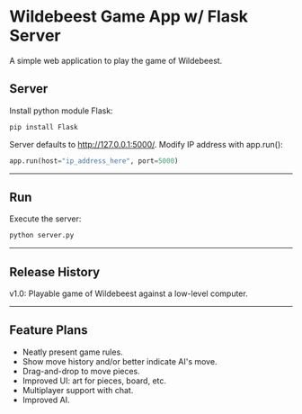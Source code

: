 # Wildebeest Game App w/ Flask Server
A simple web application to play the game of Wildebeest.

## Server
Install python module Flask:
```sh
pip install Flask
```
Server defaults to http://127.0.0.1:5000/. Modify IP address with app.run():
```python
app.run(host="ip_address_here", port=5000)
```

---

## Run
Execute the server:
```sh
python server.py
```

---

## Release History
v1.0: Playable game of Wildebeest against a low-level computer.

---
## Feature Plans
* Neatly present game rules.
* Show move history and/or better indicate AI's move.
* Drag-and-drop to move pieces.
* Improved UI: art for pieces, board, etc.
* Multiplayer support with chat.
* Improved AI.
